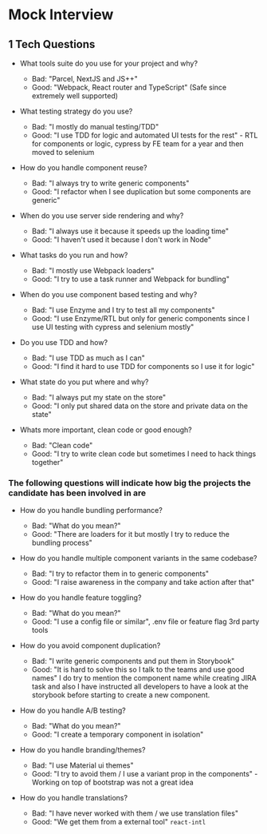 # Mock Interview

## 1 Tech Questions
* What tools suite do you use for your project and why?
  * Bad: "Parcel, NextJS and JS++"
  * Good: "Webpack, React router and TypeScript" (Safe since extremely well supported)

* What testing strategy do you use?
  * Bad: "I mostly do manual testing/TDD"
  * Good: "I use TDD for logic and automated UI tests for the rest" - RTL for components or logic, cypress by FE team for a year and then moved to selenium

* How do you handle component reuse?
  * Bad: "I always try to write generic components"
  * Good: "I refactor when I see duplication but some components are generic"

* When do you use server side rendering and why?
  * Bad: "I always use it because it speeds up the loading time"
  * Good: "I haven't used it because I don't work in Node"

* What tasks do you run and how?
  * Bad: "I mostly use Webpack loaders"
  * Good: "I try to use a task runner and Webpack for bundling"

* When do you use component based testing and why?
  * Bad: "I use Enzyme and I try to test all my components"
  * Good: "I use Enzyme/RTL but only for generic components since I use UI testing with cypress and selenium mostly"

* Do you use TDD and how?
  * Bad: "I use TDD as much as I can"
  * Good: "I find it hard to use TDD for components so I use it for logic"

* What state do you put where and why?
  * Bad: "I always put my state on the store"
  * Good: "I only put shared data on the store and private data on the state"

* Whats more important, clean code or good enough?
  * Bad: "Clean code"
  * Good: "I try to write clean code but sometimes I need to hack things together"

### The following questions will indicate how big the projects the candidate has been involved in are

* How do you handle bundling performance?
  * Bad: "What do you mean?"
  * Good: "There are loaders for it but mostly I try to reduce the bundling process"

* How do you handle multiple component variants in the same codebase?
  * Bad: "I try to refactor them in to generic components"
  * Good: "I raise awareness in the company and take action after that"

* How do you handle feature toggling?
  * Bad: "What do you mean?"
  * Good: "I use a config file or similar", .env file or feature flag 3rd party tools

* How do you avoid component duplication?
  * Bad: "I write generic components and put them in Storybook"
  * Good: "It is hard to solve this so I talk to the teams and use good names" I do try to mention the component name while creating JIRA task and also I have instructed all developers to have a look at the storybook before starting to create a new component.

* How do you handle A/B testing?
  * Bad: "What do you mean?"
  * Good: "I create a temporary component in isolation"

* How do you handle branding/themes?
  * Bad: "I use Material ui themes"
  * Good: "I try to avoid them / I use a variant prop in the components" - Working on top of bootstrap was not a great idea

* How do you handle translations?
  * Bad: "I have never worked with them / we use translation files"
  * Good: "We get them from a external tool" `react-intl`

